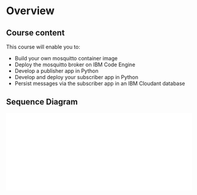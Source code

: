 # Overview

## Course content

This course will enable you to:

- Build your own mosquitto container image
- Deploy the mosquitto broker on IBM Code Engine
- Develop a publisher app in Python
- Develop and deploy your subscriber app in Python
- Persist messages via the subscriber app in an IBM Cloudant database

## Sequence Diagram

<picture>
    <source srcset="./files/sequence-diagram_light.svg" media="(prefers-color-scheme: dark)">
    <source srcset="./files/sequence-diagram_dark.svg" media="(prefers-color-scheme: light)">
    <img src="./files/sequence-diagram_light.svg" alt="Diagram">
</picture>
